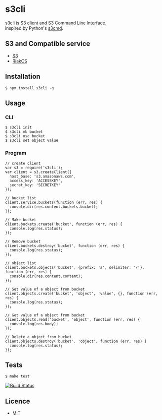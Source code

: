 s3cli
=====

s3cli is S3 client and S3 Command Line Interface.  
inspired by Python's [s3cmd](https://github.com/s3tools/s3cmd).  

## S3 and Compatible service
* [S3](http://aws.amazon.com/s3/)
* [RiakCS](http://basho.com/products/riakcs/)

## Installation

```
$ npm install s3cli -g
```

## Usage

### CLI

```
$ s3cli init
$ s3cli mb bucket
$ s3cli use bucket
$ s3cli set object value
```

### Program

```
// create client
var s3 = require('s3cli');
var client = s3.createClient({
  host_base: 's3.amazonaws.com',
  access_key: 'ACCESSKEY',
  secret_key: 'SECRETKEY'
});

// bucket list
client.service.buckets(function (err, res) {
  console.dir(res.content.buckets.bucket);
});

// Make bucket
client.buckets.create('bucket', function (err, res) {
  console.log(res.status);
});
  
// Remove bucket
client.buckets.destroy('bucket', function (err, res) {
  console.log(res.status);
});

// object list
client.buckets.objects('bucket', {prefix: 'a', delimiter: '/'}, function (err, res) {
  console.dir(res.content.content);
});

// Set value of a object from bucket
client.objects.create('bucket', 'object', 'value', {}, function (err, res) {
  console.log(res.status);
});

// Get value of a object from bucket
client.objects.read('bucket', 'object', function (err, res) {
  console.log(res.body);
});

// Delete a object from bucket
client.objects.destroy('bucket', 'object', function (err, res) {
  console.log(res.status);
});
```

## Tests

```
$ make test
```

[![Build Status](https://secure.travis-ci.org/ogom/node-s3cli.png?branch=master)](http://travis-ci.org/ogom/node-s3cli)


## Licence
* MIT

